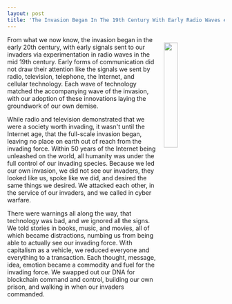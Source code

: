 ```yaml
---
layout: post
title: 'The Invasion Began In The 19th Century With Early Radio Waves #DesignFiction'
---
```

<p><img style="padding: 15px;" src="https://s3.amazonaws.com/kinlane-productions/bw-icons/bw-signals.png" alt="" width="25%" align="right" /></p>
<p>From what we now know, the invasion began in the early 20th century, with early signals sent to our invaders via experimentation in radio waves in the mid 19th century. Early forms of communication did not draw their attention like the signals we sent by radio, television, telephone, the Internet, and cellular technology. Each wave of technology matched the accompanying wave of the invasion, with our adoption of these innovations laying the groundwork of our own demise.</p>
<p>While radio and television demonstrated that we were a society worth invading, it wasn't until the Internet age, that the full-scale invasion began, leaving no place on earth out of reach from the invading force. Within 50 years of the Internet being unleashed on the world, all&nbsp;humanity was under the full control of our invading species. Because we led our own invasion, we did not see our invaders, they looked like us, spoke like we did, and desired the same things we desired. We attacked each other, in the service of our invaders, and we called in cyber warfare.</p>
<p>There were warnings all along the way, that technology was bad, and we ignored all the signs. We told stories in books, music, and movies, all of which became distractions, numbing us from being able to actually see our invading force. With capitalism as a vehicle, we reduced everyone&nbsp;and everything to a transaction. Each thought, message, idea, emotion became a commodity&nbsp;and fuel for the invading force. We swapped out our DNA for blockchain command and control, building our own prison, and walking in when our invaders commanded.</p>
<p>&nbsp;</p>